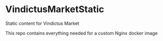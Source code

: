 # VindictusMarketStatic
Static content for Vindictus Market

This repo contains everything needed for a custom Nginx docker image
